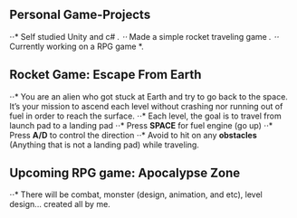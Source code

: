 ## Personal Game-Projects
⋅⋅* Self studied Unity and c# *.
⋅⋅* Made a simple rocket traveling game *.
⋅⋅* Currently working on a RPG game *.

## Rocket Game: Escape From Earth
⋅⋅* You are an alien who got stuck at Earth and try to go back to the space. It’s your mission to ascend each level without crashing nor running out of fuel in order to reach the surface.
⋅⋅* Each level, the goal is to travel from launch pad to a landing pad
⋅⋅* Press **SPACE** for fuel engine (go up)
⋅⋅* Press **A/D** to control the direction
⋅⋅* Avoid to hit on any **obstacles** (Anything that is not a landing pad) while traveling.

## Upcoming RPG game: Apocalypse Zone
⋅⋅* There will be combat, monster (design, animation, and etc), level design... created all by me.
